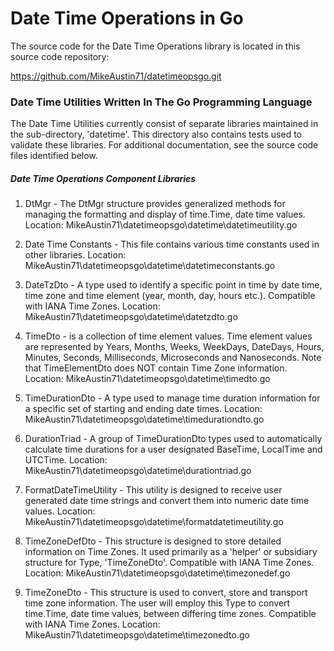 # Date Time Operations in Go

The source code for the Date Time Operations library is located in this 
source code repository:

https://github.com/MikeAustin71/datetimeopsgo.git


### Date Time Utilities Written In The Go Programming Language

The Date Time Utilities currently consist of separate libraries maintained
in the sub-directory, 'datetime'. This directory also contains tests used to 
validate these libraries. For additional documentation, see the source code
files identified below.

##### Date Time Operations Component Libraries

 1. DtMgr - The DtMgr structure provides generalized methods for managing
     the formatting and display of time.Time, date time values.
     Location: MikeAustin71\datetimeopsgo\datetime\datetimeutility.go 

 2. Date Time Constants - This file contains various time constants used
     in other libraries. 
     Location: MikeAustin71\datetimeopsgo\datetime\datetimeconstants.go
     
 3. DateTzDto - A type used to identify a specific point in time by date time,
     time zone and time element (year, month, day, hours etc.). Compatible
     with IANA Time Zones.
     Location: MikeAustin71\datetimeopsgo\datetime\datetzdto.go 

 4. TimeDto - is a collection of time element values. Time
     element values are represented by Years, Months, Weeks,
     WeekDays, DateDays, Hours, Minutes, Seconds, Milliseconds,
     Microseconds and Nanoseconds. Note that TimeElementDto does
     NOT contain Time Zone information.
     Location: MikeAustin71\datetimeopsgo\datetime\timedto.go

 5. TimeDurationDto - A type used to manage time duration information for 
     a specific set of starting and ending date times. 
     Location: MikeAustin71\datetimeopsgo\datetime\timedurationdto.go 

 6. DurationTriad - A group of TimeDurationDto types used to automatically 
     calculate time durations for a user designated BaseTime, LocalTime
     and UTCTime.
     Location: MikeAustin71\datetimeopsgo\datetime\durationtriad.go 

 7. FormatDateTimeUtility - This utility is designed to receive user generated
     date time strings and convert them into numeric date time values. 
     Location: MikeAustin71\datetimeopsgo\datetime\formatdatetimeutility.go

 8. TimeZoneDefDto - This structure is designed to store detailed information
     on Time Zones. It used primarily as a 'helper' or subsidiary structure
     for Type, 'TimeZoneDto'. Compatible with IANA Time Zones.
     Location: MikeAustin71\datetimeopsgo\datetime\timezonedef.go
     
 9.  TimeZoneDto - This structure is used to convert, store and transport time
      zone information. The user will employ this Type to convert time.Time,
      date time values, between differing time zones. Compatible with IANA
      Time Zones.
      Location:  MikeAustin71\datetimeopsgo\datetime\timezonedto.go
